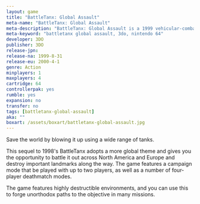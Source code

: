 ```yaml
---
layout: game
title: "BattleTanx: Global Assault"
meta-name: "BattleTanx: Global Assault"
meta-description: "BattleTanx: Global Assault is a 1999 vehicular-combat game developed by 3DO for the Nintendo 64. It is the sequel to BattleTanx."
meta-keyword: "battletanx global assault, 3do, nintendo 64"
developer: 3DO
publisher: 3DO
release-jpn: 
release-na: 1999-8-31
release-eu: 2000-4-1
genre: Action
minplayers: 1
maxplayers: 4
cartridge: 64
controllerpak: yes
rumble: yes
expansion: no
transfer: no
tags: [battletanx-global-assault]
aka: ""
boxart: /assets/boxart/battletanx-global-assault.jpg
---
```


Save the world by blowing it up using a wide range of tanks.

This sequel to 1998's BattleTanx adopts a more global theme and gives you the opportunity to battle it out across North America and Europe and destroy important landmarks along the way. The game features a campaign mode that be played with up to two players, as well as a number of four-player deathmatch modes.

The game features highly destructible environments, and you can use this to forge unorthodox paths to the objective in many missions.
